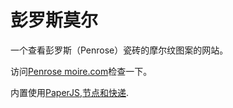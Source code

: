 # 彭罗斯莫尔

一个查看彭罗斯（Penrose）瓷砖的摩尔纹图案的网站。

访问[Penrose moire.com](penrosemoire.com)检查一下。

内置使用[PaperJS](http://paperjs.org/),[节点和快递](https://expressjs.com/).
